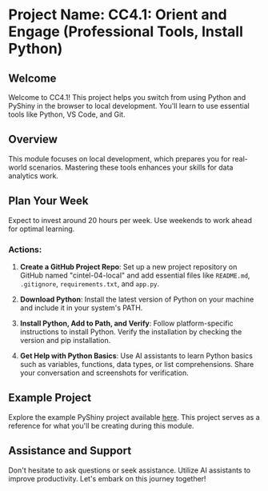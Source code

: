 # Project Name: CC4.1: Orient and Engage (Professional Tools, Install Python)

## Welcome
Welcome to CC4.1! This project helps you switch from using Python and PyShiny in the browser to local development. You'll learn to use essential tools like Python, VS Code, and Git.

## Overview
This module focuses on local development, which prepares you for real-world scenarios. Mastering these tools enhances your skills for data analytics work.

## Plan Your Week
Expect to invest around 20 hours per week. Use weekends to work ahead for optimal learning.

### Actions:
1. **Create a GitHub Project Repo**: Set up a new project repository on GitHub named "cintel-04-local" and add essential files like `README.md`, `.gitignore`, `requirements.txt`, and `app.py`.
   
2. **Download Python**: Install the latest version of Python on your machine and include it in your system's PATH.

3. **Install Python, Add to Path, and Verify**: Follow platform-specific instructions to install Python. Verify the installation by checking the version and pip installation.

4. **Get Help with Python Basics**: Use AI assistants to learn Python basics such as variables, functions, data types, or list comprehensions. Share your conversation and screenshots for verification.

## Example Project
Explore the example PyShiny project available [here](https://github.com/denisecase/pyshiny-penguins-dashboard-express). This project serves as a reference for what you'll be creating during this module.

## Assistance and Support
Don't hesitate to ask questions or seek assistance. Utilize AI assistants to improve productivity. Let's embark on this journey together!
